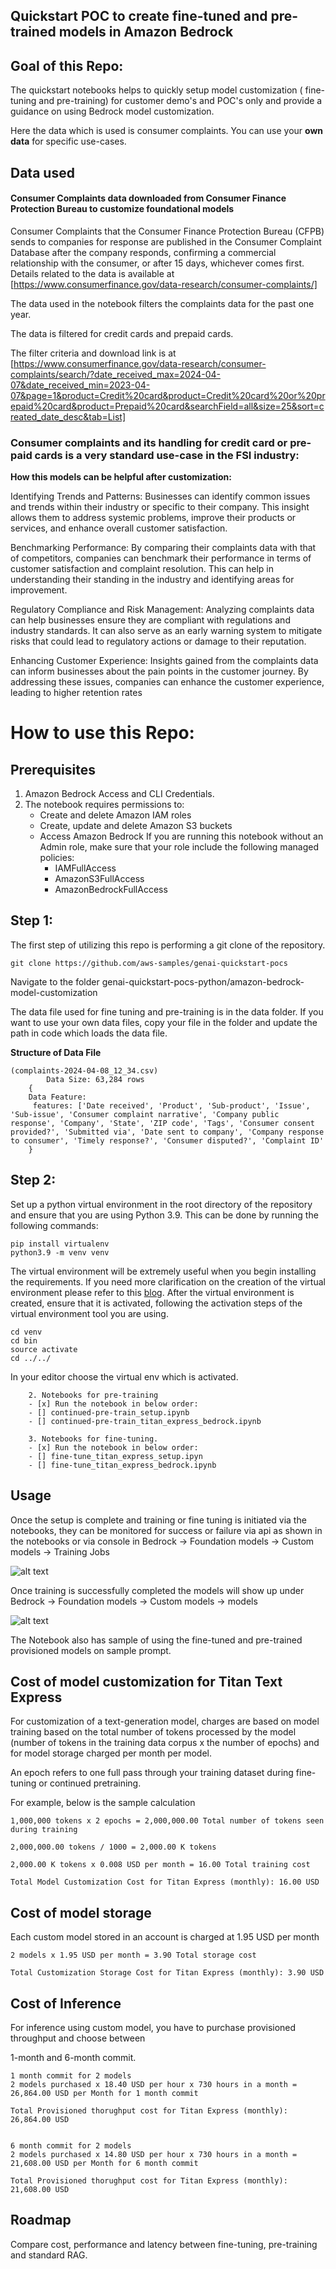 ## Quickstart POC to create fine-tuned and pre-trained models in Amazon Bedrock

## **Goal of this Repo:**
The quickstart notebooks helps to quickly setup model customization ( fine-tuning and pre-training) for customer demo's and POC's only and provide a guidance on using Bedrock model customization.

Here the data which is used is consumer complaints. 
You can use your **own data** for specific use-cases.


## Data used 
#### Consumer Complaints data downloaded from Consumer Finance Protection Bureau to customize foundational models
Consumer Complaints that the Consumer Finance Protection Bureau (CFPB) sends to companies for response are published in the Consumer Complaint Database after the company responds, confirming a commercial relationship with the consumer, or after 15 days, whichever comes first. Details related to the data is available at [https://www.consumerfinance.gov/data-research/consumer-complaints/]

The data used in the notebook filters the complaints data for the past one year.

 The data is filtered for credit cards and prepaid cards. 
 
 The filter criteria and download link is at [https://www.consumerfinance.gov/data-research/consumer-complaints/search/?date_received_max=2024-04-07&date_received_min=2023-04-07&page=1&product=Credit%20card&product=Credit%20card%20or%20prepaid%20card&product=Prepaid%20card&searchField=all&size=25&sort=created_date_desc&tab=List]


### Consumer complaints and its handling for credit card or pre-paid cards is a very standard use-case in the FSI industry:

**How this models can be helpful after customization:**

Identifying Trends and Patterns: Businesses can identify common issues and trends within their industry or specific to their company. This insight allows them to address systemic problems, improve their products or services, and enhance overall customer satisfaction.

Benchmarking Performance: By comparing their complaints data with that of competitors, companies can benchmark their performance in terms of customer satisfaction and complaint resolution. This can help in understanding their standing in the industry and identifying areas for improvement.

Regulatory Compliance and Risk Management: Analyzing complaints data can help businesses ensure they are compliant with regulations and industry standards. It can also serve as an early warning system to mitigate risks that could lead to regulatory actions or damage to their reputation.

Enhancing Customer Experience: Insights gained from the complaints data can inform businesses about the pain points in the customer journey. By addressing these issues, companies can enhance the customer experience, leading to higher retention rates 

# How to use this Repo:
## Prerequisites
1. Amazon Bedrock Access and CLI Credentials.
2. The notebook requires permissions to:
    * Create and delete Amazon IAM roles
    * Create, update and delete Amazon S3 buckets
    * Access Amazon Bedrock
    If you are running this notebook without an Admin role, make sure that your role include the following managed policies:
        * IAMFullAccess
        * AmazonS3FullAccess
        * AmazonBedrockFullAccess

## Step 1:

The first step of utilizing this repo is performing a git clone of the repository.

```
git clone https://github.com/aws-samples/genai-quickstart-pocs
```
Navigate to the folder genai-quickstart-pocs-python/amazon-bedrock-model-customization


The data file used for fine tuning and pre-training is in the data folder.
If you want to use your own data files, copy your file in the folder and update the path in code
which loads the data file.

**Structure of Data File**
  
```
(complaints-2024-04-08_12_34.csv)  
        Data Size: 63,284 rows 
    {
    Data Feature:
     features: ['Date received', 'Product', 'Sub-product', 'Issue', 'Sub-issue', 'Consumer complaint narrative', 'Company public response', 'Company', 'State', 'ZIP code', 'Tags', 'Consumer consent provided?', 'Submitted via', 'Date sent to company', 'Company response to consumer', 'Timely response?', 'Consumer disputed?', 'Complaint ID'
    }

``` 


## Step 2:

Set up a python virtual environment in the root directory of the repository and ensure that you are using Python 3.9. This can be done by running the following commands:

```
pip install virtualenv
python3.9 -m venv venv
```

The virtual environment will be extremely useful when you begin installing the requirements. If you need more clarification on the creation of the virtual environment please refer to this [blog](https://www.freecodecamp.org/news/how-to-setup-virtual-environments-in-python/).
After the virtual environment is created, ensure that it is activated, following the activation steps of the virtual environment tool you are using. 

```
cd venv
cd bin
source activate
cd ../../
```
In your editor choose the virtual env which is activated.



```
    2. Notebooks for pre-training
    - [x] Run the notebook in below order:
    - [] continued-pre-train_setup.ipynb
    - [] continued-pre-train_titan_express_bedrock.ipynb

    3. Notebooks for fine-tuning.
    - [x] Run the notebook in below order:
    - [] fine-tune_titan_express_setup.ipyn
    - [] fine-tune_titan_express_bedrock.ipynb
```


## Usage
Once the setup is complete and training or fine tuning is initiated  via the notebooks, they can be monitored for success or failure via api as shown in the notebooks 
or via console in Bedrock -> Foundation models -> Custom models -> Training Jobs

![alt text](images/image.png)


Once training is successfully completed the models will show up under Bedrock -> Foundation models -> Custom models -> models

![alt text](images/image-1.png)


The Notebook also has sample of using the fine-tuned and pre-trained provisioned models on sample prompt.

## Cost of model customization for Titan Text Express

For customization of a text-generation model, charges are based on model training based on the total number of tokens processed by the model (number of tokens in the training data corpus x the number of epochs) and for model storage charged per month per model. 

An epoch refers to one full pass through your training dataset during fine-tuning or continued pretraining.

For example, below is the sample calculation 

```
1,000,000 tokens x 2 epochs = 2,000,000.00 Total number of tokens seen during training

2,000,000.00 tokens / 1000 = 2,000.00 K tokens

2,000.00 K tokens x 0.008 USD per month = 16.00 Total training cost

Total Model Customization Cost for Titan Express (monthly): 16.00 USD

```

## Cost of model storage
Each custom model stored in an account is charged at 1.95 USD per month

```
2 models x 1.95 USD per month = 3.90 Total storage cost

Total Customization Storage Cost for Titan Express (monthly): 3.90 USD

```

## Cost of Inference
For inference using custom model, you have to purchase provisioned throughput and choose between 

1-month and 6-month commit. 


```
1 month commit for 2 models
2 models purchased x 18.40 USD per hour x 730 hours in a month = 26,864.00 USD per Month for 1 month commit

Total Provisioned thorughput cost for Titan Express (monthly): 26,864.00 USD


6 month commit for 2 models
2 models purchased x 14.80 USD per hour x 730 hours in a month = 21,608.00 USD per Month for 6 month commit

Total Provisioned thorughput cost for Titan Express (monthly): 21,608.00 USD
```

## Roadmap
Compare cost, performance and latency between fine-tuning, pre-training and standard RAG.